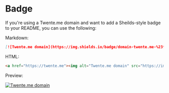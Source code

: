 # Badge

If you're using a Twente.me domain and want to add a Sheilds-style badge to your README, you can use the following:

Markdown:

```md
[![Twente.me domain](https://img.shields.io/badge/domain-twente.me-%23f00)](https://twente.me)
```

HTML:

```html
<a href="https://twente.me"><img alt="Twente.me domain" src="https://img.shields.io/badge/domain-twente.me-%23f00"></a>
```

Preview:

[![Twente.me domain](https://img.shields.io/badge/domain-twente.me-%23f00)](https://twente.me)
